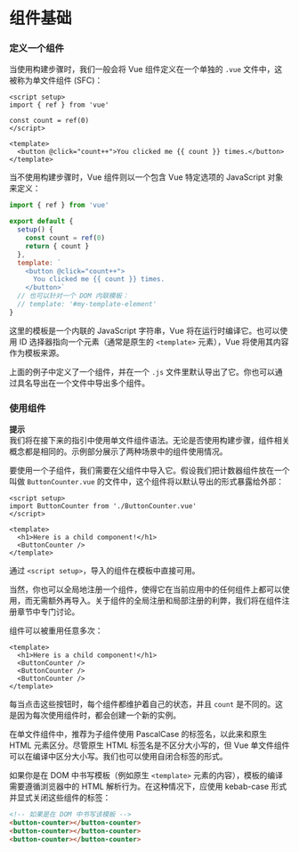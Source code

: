# 组件基础
### 定义一个组件

当使用构建步骤时，我们一般会将 Vue 组件定义在一个单独的 `.vue` 文件中，这被称为单文件组件 (SFC)：

```vue
<script setup>
import { ref } from 'vue'

const count = ref(0)
</script>

<template>
  <button @click="count++">You clicked me {{ count }} times.</button>
</template>
```

当不使用构建步骤时，Vue 组件则以一个包含 Vue 特定选项的 JavaScript 对象来定义：

```javascript
import { ref } from 'vue'

export default {
  setup() {
    const count = ref(0)
    return { count }
  },
  template: `
    <button @click="count++">
      You clicked me {{ count }} times.
    </button>`
  // 也可以针对一个 DOM 内联模板：
  // template: '#my-template-element'
}
```

这里的模板是一个内联的 JavaScript 字符串，Vue 将在运行时编译它。也可以使用 ID 选择器指向一个元素（通常是原生的 `<template>` 元素），Vue 将使用其内容作为模板来源。

上面的例子中定义了一个组件，并在一个 `.js` 文件里默认导出了它。你也可以通过具名导出在一个文件中导出多个组件。

### 使用组件

**提示**  
我们将在接下来的指引中使用单文件组件语法。无论是否使用构建步骤，组件相关概念都是相同的。示例部分展示了两种场景中的组件使用情况。

要使用一个子组件，我们需要在父组件中导入它。假设我们把计数器组件放在一个叫做 `ButtonCounter.vue` 的文件中，这个组件将以默认导出的形式暴露给外部：

```vue
<script setup>
import ButtonCounter from './ButtonCounter.vue'
</script>

<template>
  <h1>Here is a child component!</h1>
  <ButtonCounter />
</template>
```

通过 `<script setup>`，导入的组件在模板中直接可用。

当然，你也可以全局地注册一个组件，使得它在当前应用中的任何组件上都可以使用，而无需额外再导入。关于组件的全局注册和局部注册的利弊，我们将在组件注册章节中专门讨论。

组件可以被重用任意多次：

```vue
<template>
  <h1>Here is a child component!</h1>
  <ButtonCounter />
  <ButtonCounter />
  <ButtonCounter />
</template>
```

每当点击这些按钮时，每个组件都维护着自己的状态，并且 `count` 是不同的。这是因为每次使用组件时，都会创建一个新的实例。

在单文件组件中，推荐为子组件使用 PascalCase 的标签名，以此来和原生 HTML 元素区分。尽管原生 HTML 标签名是不区分大小写的，但 Vue 单文件组件可以在编译中区分大小写。我们也可以使用自闭合标签的形式。

如果你是在 DOM 中书写模板（例如原生 `<template>` 元素的内容），模板的编译需要遵循浏览器中的 HTML 解析行为。在这种情况下，应使用 kebab-case 形式并显式关闭这些组件的标签：

```html
<!-- 如果是在 DOM 中书写该模板 -->
<button-counter></button-counter>
<button-counter></button-counter>
<button-counter></button-counter>
```
